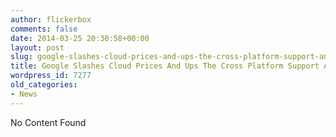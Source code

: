 ```yaml
---
author: flickerbox
comments: false
date: 2014-03-25 20:30:58+00:00
layout: post
slug: google-slashes-cloud-prices-and-ups-the-cross-platform-support-ante
title: Google Slashes Cloud Prices And Ups The Cross Platform Support Ante
wordpress_id: 7277
old_categories:
- News
---
```


No Content Found
